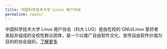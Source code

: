 ```yaml
---
title: 中国科学技术大学 Linux 用户协会
permalink: /wiki/
---
```


中国科学技术大学 Linux 用户协会（科大 LUG）是由在校的 GNU/Linux 爱好者发起并组成的全校性群众团体，是一个以推广自由软件文化、宣传自由软件价值为目的的协会组织。[了解更多](intro.md)